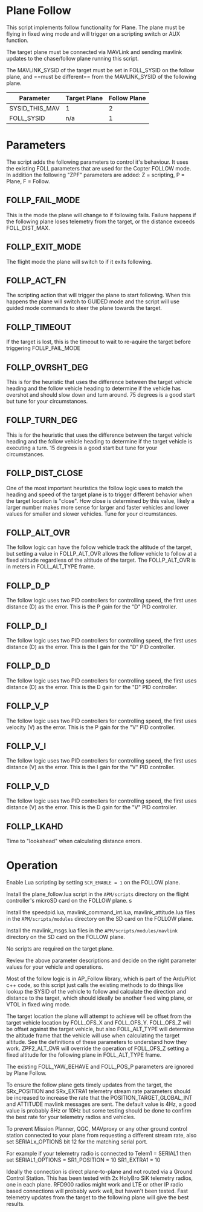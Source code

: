 # Plane Follow

This script implements follow functionality for Plane. The plane must be
flying in fixed wing mode and will trigger on a scripting switch or AUX function.

The target plane must be connected via MAVLink and sending mavlink updates to the chase/follow plane running this script.

The MAVLINK_SYSID of the target must be set in FOLL_SYSID on the follow plane,
and ==must be different== from the MAVLINK_SYSID of the following plane.

| Parameter | Target Plane | Follow Plane |
| --------- | ------------ | ------------ |
| SYSID_THIS_MAV | 1 | 2 |
| FOLL_SYSID | n/a | 1 |


# Parameters

The script adds the following parameters to control it's behaviour. It uses 
the existing FOLL parameters that are used for the Copter FOLLOW mode. In addition
the following "ZPF" parameters are added: Z = scripting, P = Plane, F = Follow.

## FOLLP_FAIL_MODE

This is the mode the plane will change to if following fails. Failure happens
if the following plane loses telemetry from the target, or the distance exceeds
FOLL_DIST_MAX.

## FOLLP_EXIT_MODE

The flight mode the plane will switch to if it exits following. 

## FOLLP_ACT_FN

The scripting action that will trigger the plane to start following. When this
happens the plane will switch to GUIDED mode and the script will use guided mode
commands to steer the plane towards the target.

## FOLLP_TIMEOUT

If the target is lost, this is the timeout to wait to re-aquire the target before 
triggering FOLLP_FAIL_MODE

## FOLLP_OVRSHT_DEG

This is for the heuristic that uses the difference between the target vehicle heading
and the follow vehicle heading to determine if the vehicle has overshot and should slow
down and turn around. 75 degrees is a good start but tune for your circumstances.

## FOLLP_TURN_DEG

This is for the heuristic that uses the difference between the target vehicle heading
and the follow vehicle heading to determine if the target vehicle is executing a turn.
15 degrees is a good start but tune for your circumstances.

## FOLLP_DIST_CLOSE

One of the most important heuristics the follow logic uses to match the heading and speed
of the target plane is to trigger different behavior when the target location is "close".
How close is determined by this value, likely a larger number makes more sense for larger 
and faster vehicles and lower values for smaller and slower vehicles. Tune for your circumstances.

## FOLLP_ALT_OVR

The follow logic can have the follow vehicle track the altitude of the target, but setting a value
in FOLLP_ALT_OVR allows the follow vehicle to follow at a fixed altitude regardless of the altitude
of the target. The FOLLP_ALT_OVR is in meters in FOLL_ALT_TYPE frame. 

## FOLLP_D_P

The follow logic uses two PID controllers for controlling speed, the first uses distance (D) 
as the error. This is the P gain for the "D" PID controller.

## FOLLP_D_I

The follow logic uses two PID controllers for controlling speed, the first uses distance (D) 
as the error. This is the I gain for the "D" PID controller.

## FOLLP_D_D

The follow logic uses two PID controllers for controlling speed, the first uses distance (D) 
as the error. This is the D gain for the "D" PID controller.

## FOLLP_V_P

The follow logic uses two PID controllers for controlling speed, the first uses velocity (V) 
as the error. This is the P gain for the "V" PID controller.

## FOLLP_V_I

The follow logic uses two PID controllers for controlling speed, the first uses distance (V) 
as the error. This is the I gain for the "V" PID controller.

## FOLLP_V_D

The follow logic uses two PID controllers for controlling speed, the first uses distance (V) 
as the error. This is the D gain for the "V" PID controller.

## FOLLP_LKAHD

Time to "lookahead" when calculating distance errors.


# Operation
Enable Lua scripting by setting `SCR_ENABLE = 1` on the FOLLOW plane.

Install the plane_follow.lua script in the `APM/scripts` directory on the flight
controller's microSD card on the FOLLOW plane. s

Install the speedpid.lua, mavlink_command_int.lua, mavlink_attitude.lua files
in the `APM/scripts/modules` directory on the SD card on the FOLLOW plane.

Install the mavlink_msgs.lua files
in the `APM/scripts/modules/mavlink` directory on the SD card on the FOLLOW plane.

No scripts are required on the target plane.

Review the above parameter descriptions and decide on the right parameter values for your vehicle and operations.

Most of the follow logic is in AP_Follow library, which is part of the ArduPilot c++
code, so this script just calls the existing methods to do things like
lookup the SYSID of the vehicle to follow and calculate the direction and distance
to the target, which should ideally be another fixed wing plane, or VTOL in
fixed wing mode.

The target location the plane will attempt to achieve will be offset from the target
vehicle location by FOLL_OFS_X and FOLL_OFS_Y. FOLL_OFS_Z will be offset against the 
target vehicle, but also FOLL_ALT_TYPE will determine the altitude frame that the vehicle
will use when calculating the target altitude. See the definitions of these
parameters to understand how they work. ZPF2_ALT_OVR will override the operation of FOLL_OFS_Z
setting a fixed altitude for the following plane in FOLL_ALT_TYPE frame.

The existing FOLL_YAW_BEHAVE and FOLL_POS_P parameters are ignored by Plane Follow.

To ensure the follow plane gets timely updates from the target, the SRx_POSITION and SRx_EXTRA1
telemetry stream rate parameters should be increased to increase the rate that the POSITION_TARGET_GLOBAL_INT
and ATTITUDE mavlink messages are sent. The default value is 4Hz, a good value is probably 8Hz or 10Hz but 
some testing should be done to confirm the best rate for your telemetry radios and vehicles.

To prevent Mission Planner, QGC, MAVproxy or any other ground control station connected to your plane
from requesting a different stream rate, also set SERIALx_OPTIONS bit 12 for the matching serial port. 

For example if your telemetry radio is connected to Telem1 = SERIAL1 then set
SERIAL1_OPTIONS = 
SR1_POSITION = 10
SR1_EXTRA1 = 10

Ideally the connection is direct plane-to-plane and not routed via a Ground Control Station. This has been tested with 2x HolyBro SiK telemetry radios, one in each plane. RFD900 radios might work and LTE or other IP radio based connections will probably work well, but haven't been tested. Fast telemetry updates from the target to the following plane will give the best results.
